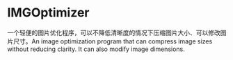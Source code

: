 # IMGOptimizer
一个轻便的图片优化程序，可以不降低清晰度的情况下压缩图片大小、可以修改图片尺寸。An image optimization program that can compress image sizes without reducing clarity. It can also modify image dimensions.
